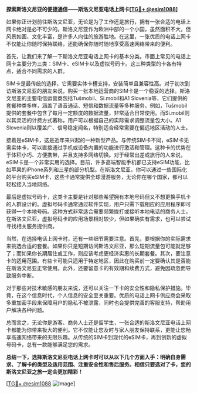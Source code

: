 **探索斯洛文尼亚的便捷通信——斯洛文尼亚电话上网卡[[TG💪+ @esim1088](https://t.me/s/esim1088)]**

如果你正计划前往斯洛文尼亚，无论是为了工作还是旅行，拥有一张合适的电话上网卡绝对是必不可少的。斯洛文尼亚作为欧洲中部的一个小国，虽然面积不大，但风景如画、文化丰富，是许多人向往的旅游胜地。在这里，一张优质的电话上网卡不仅能让你随时保持联络，还能确保你随时随地享受高速网络带来的便利。

首先，让我们来了解一下斯洛文尼亚电话上网卡的基本分类。市面上常见的电话上网卡主要分为三类：SIM卡、eSIM卡以及虚拟号码卡。这三种类型的卡各有特点，适合不同需求的人群。

SIM卡是最传统的选择，它需要实体卡槽支持，安装简单且兼容性高。对于初次到访斯洛文尼亚的朋友来说，购买一张本地运营商的SIM卡是一个稳妥的选择。斯洛文尼亚的主要电信运营商包括Tušmobil、Si.mobil和A1 Slovenia等，它们提供的套餐种类多样，涵盖了语音通话、短信和数据流量等多种服务。例如，Tušmobil提供的套餐中包含了每月一定额度的数据流量，非常适合日常使用。而Si.mobil则以其灵活的计费方式著称，用户可以根据自己的实际需求调整流量包大小。A1 Slovenia则以覆盖广、信号稳定闻名，特别适合经常需要在偏远地区活动的人士。

接着是eSIM卡，这是近年来兴起的一种新型产品。与传统SIM卡不同，eSIM卡无需实体卡，可以直接通过手机或设备内置的功能进行激活和管理。这种卡的优势在于体积小巧、方便携带，并且支持多网络切换。对于经常出差或旅行的人来说，eSIM卡是一个非常实用的选择。目前，许多高端智能手机都已支持eSIM功能，比如苹果的iPhone系列和三星的部分机型。在斯洛文尼亚，你可以通过一些国际化的平台购买eSIM卡，这些卡通常提供全球漫游服务，无论你在哪个国家，都可以轻松接入当地网络。

最后是虚拟号码卡，这类卡主要是针对那些希望拥有本地号码但又不想更换手机卡的人群设计的。虚拟号码卡通常通过软件实现，用户只需下载相应的应用程序即可获得一个本地号码。这种方式非常适合需要频繁拨打或接听本地电话的商务人士。在斯洛文尼亚，虚拟号码卡的应用场景相对较少，但如果确实有需求，也可以尝试寻找相关服务提供商。

当然，在选择电话上网卡时，还有一些细节需要注意。首先，要根据你的实际需求来挑选合适的套餐。如果你只是短期访问斯洛文尼亚，那么短期流量包可能就足够了；而如果你长期居住或工作，则应该考虑更经济实惠的长期套餐。其次，要注意卡的适用范围。有些卡可能只适用于特定地区，因此在购买前一定要确认其是否能在斯洛文尼亚正常使用。此外，还要留意卡的有效期和续费方式，避免因疏忽而导致服务中断。

对于那些对技术敏感的朋友来说，还可以关注一下卡的安全性和隐私保护措施。毕竟，在这个信息时代，个人信息的安全至关重要。优质的电话上网卡供应商会采取多重加密手段来保障用户的隐私不被泄露，同时也会提供完善的客服支持，帮助用户解决各种问题。

总而言之，无论你是游客、商务人士还是留学生，一张合适的斯洛文尼亚电话上网卡都能为你带来极大的便利。它不仅能让您及时与家人朋友保持联系，更能让您畅享高速网络带来的无限乐趣。从传统的SIM卡到现代的eSIM卡，再到创新的虚拟号码卡，总有一款能够满足您的需求。

**总结一下，选择斯洛文尼亚电话上网卡时可以从以下几个方面入手：明确自身需求、了解卡的类型及适用范围、注重安全性和售后服务。相信只要选对了卡，您的斯洛文尼亚之旅一定会更加精彩！** 

[[TG💪+ @esim1088](https://t.me/s/esim1088) ![Image](https://i.postimg.cc/4NQfJmqS/Snipaste-2025-05-13-00-14-12.png)]